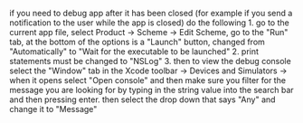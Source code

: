 if you need to debug app after it has been closed (for example if you send a notification to the user while the app is closed) do the following
    1. go to the current app file, select Product ->  Scheme -> Edit Scheme, go to the "Run" tab, at the bottom of the options is a "Launch" button, changed from "Automatically" to "Wait for the executable to be launched"
    2. print statements must be changed to "NSLog"
    3. then to view the debug console select the "Window" tab in the Xcode toolbar -> Devices and Simulators -> when it opens select "Open console" and then make sure you filter for the message you are looking for by typing in the string value into the search bar and then pressing enter. then select the drop down that says "Any" and change it to "Message"